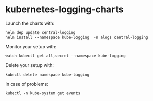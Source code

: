 # kubernetes-logging-charts

Launch the charts with:
```
helm dep update central-logging
helm install --namespace kube-logging  -n alogs central-logging
```

Monitor your setup with:
```
watch kubectl get all,secret --namespace kube-logging
````

Delete your setup with:
```
kubectl delete namespace kube-logging
```

In case of problems:
```
kubectl -n kube-system get events
```
